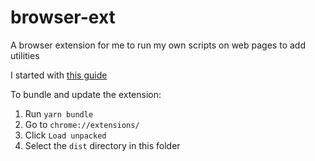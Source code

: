 # browser-ext

A browser extension for me to run my own scripts on web pages to add utilities

I started with [this guide](https://thoughtbot.com/blog/how-to-make-a-chrome-extension)

To bundle and update the extension:

1. Run `yarn bundle`
2. Go to `chrome://extensions/`
3. Click `Load unpacked`
4. Select the `dist` directory in this folder

